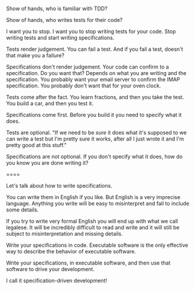 Show of hands, who is familiar with TDD?

Show of hands, who writes tests for their code?

I want you to stop. I want you to stop writing tests for your code. Stop writing
tests and start writing specifications.

Tests render judgement. You can fail a test. And if you fail a test, doesn't
that make you a failure?

Specifications don't render judgement. Your code can confirm to a specification.
Do you want that? Depends on what you are writing and the specification. You
probably want your email server to confirm the IMAP specification. You probably
don't want that for your oven clock.

Tests come after the fact. You learn fractions, and then you take the test. You
build a car, and then you test it.

Specifications come first. Before you build it you need to specify what it does.

Tests are optional. "If we need to be *sure* it does what it's supposed to we
can write a test but I'm pretty sure it works, after all I just wrote it and I'm
pretty good at this stuff."

Specifications are not optional. If you don't specify what it does, how do you
know you are done writing it?

====

Let's talk about how to write specifications.

You can write them in English if you like. But English is a very imprecise
language. Anything you write will be easy to misinterpret and fail to include
some details.

If you try to write very formal English you will end up with what we call
legalese. It will be incredibly difficult to read and write and it will still be
subject to misinterpretation and missing details.

Write your specifications in code. Executable software is the only effective way
to describe the behavior of executable software.

Write your specifications, in executable software, and then use that software to
drive your development.

I call it specification-driven development!
